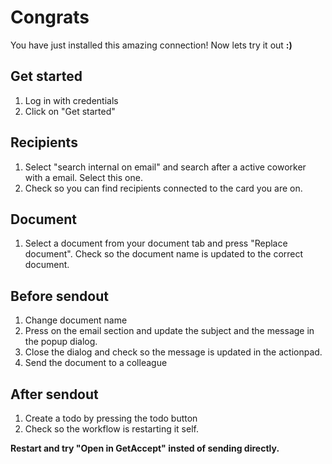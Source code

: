 # Congrats
You have just installed this amazing connection!
Now lets try it out **:)** 

## Get started
1. Log in with credentials
2. Click on "Get started"

## Recipients
1. Select "search internal on email" and search after a active coworker with a email. Select this one.
2. Check so you can find recipients connected to the card you are on.

## Document
1. Select a document from your document tab and press "Replace document". Check so the document name is updated to the correct document.

## Before sendout
1. Change document name
2. Press on the email section and update the subject and the message in the popup dialog.
3. Close the dialog and check so the message is updated in the actionpad.
4. Send the document to a colleague

## After sendout
1. Create a todo by pressing the todo button
2. Check so the workflow is restarting it self.


**Restart and try "Open in GetAccept" insted of sending directly.**

